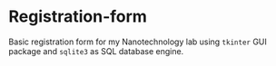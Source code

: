 # Registration-form
Basic registration form for my Nanotechnology lab using ```tkinter``` GUI package and ```sqlite3``` as SQL database engine.
